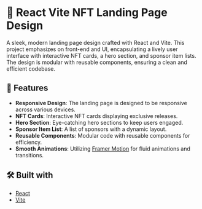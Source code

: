 # 🚀 React Vite NFT Landing Page Design

A sleek, modern landing page design crafted with React and Vite. This project emphasizes on front-end and UI, encapsulating a lively user interface with interactive NFT cards, a hero section, and sponsor item lists. The design is modular with reusable components, ensuring a clean and efficient codebase.

## 🎨 Features

- **Responsive Design**: The landing page is designed to be responsive across various devices.
- **NFT Cards**: Interactive NFT cards displaying exclusive releases.
- **Hero Section**: Eye-catching hero sections to keep users engaged.
- **Sponsor Item List**: A list of sponsors with a dynamic layout.
- **Reusable Components**: Modular code with reusable components for efficiency.
- **Smooth Animations**: Utilizing [Framer Motion](https://www.framer.com/api/motion/) for fluid animations and transitions.

## 🛠️ Built with

- [React](https://reactjs.org/)
- [Vite](https://vitejs.dev/)
